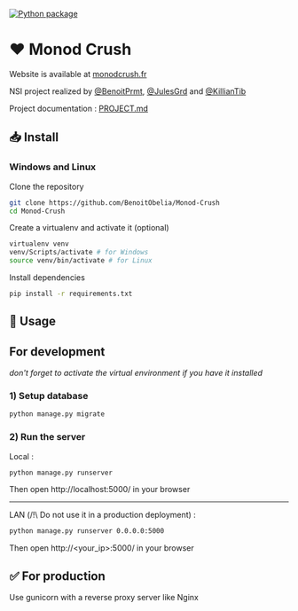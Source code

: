 [![Python package](https://github.com/BenoitObelia/Monod-Crush/actions/workflows/django.yml/badge.svg)](https://github.com/BenoitObelia/Monod-Crush/actions/workflows/test.yml)

# ♥️ Monod Crush

Website is available at [monodcrush.fr](https://monodcrush.fr)

NSI project realized by [@BenoitPrmt](https://github.com/BenoitPrmt), [@JulesGrd](https://github.com/JulesGrd) and [@KillianTib](https://github.com/KillianTib)


Project documentation : [PROJECT.md](./PROJECT.md)

## 📥 Install

### Windows and Linux

Clone the repository
```bash
git clone https://github.com/BenoitObelia/Monod-Crush
cd Monod-Crush
```

Create a virtualenv and activate it (optional)
```bash
virtualenv venv
venv/Scripts/activate # for Windows
source venv/bin/activate # for Linux
```

Install dependencies
```bash
pip install -r requirements.txt
```

## 🧰 Usage

## For development
*don't forget to activate the virtual environment if you have it installed*

### 1) Setup database

```bash
python manage.py migrate
```

### 2) Run the server

Local :
```bash
python manage.py runserver
```
Then open http://localhost:5000/ in your browser

---
LAN (/!\ Do not use it in a production deployment) :
```bash
python manage.py runserver 0.0.0.0:5000
```
Then open http://<your_ip>:5000/ in your browser

## ✅ For production

Use gunicorn with a reverse proxy server like Nginx
